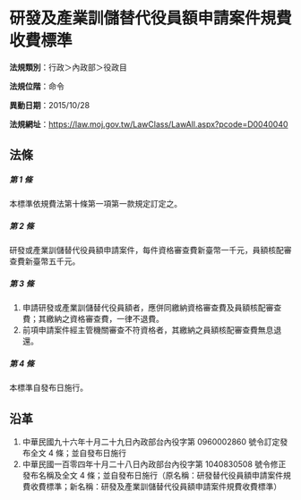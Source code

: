 # 研發及產業訓儲替代役員額申請案件規費收費標準




**法規類別**：行政＞內政部＞役政目

**法規位階**：命令

**異動日期**：2015/10/28  

**法規網址**：https://law.moj.gov.tw/LawClass/LawAll.aspx?pcode=D0040040



## 法條
##### 第 1 條
本標準依規費法第十條第一項第一款規定訂定之。

##### 第 2 條
研發或產業訓儲替代役員額申請案件，每件資格審查費新臺幣一千元，員額核配審查費新臺幣五千元。

##### 第 3 條
1. 申請研發或產業訓儲替代役員額者，應併同繳納資格審查費及員額核配審查費；其繳納之資格審查費，一律不退費。
1. 前項申請案件經主管機關審查不符資格者，其繳納之員額核配審查費無息退還。

##### 第 4 條
本標準自發布日施行。

## 沿革
1. 中華民國九十六年十月二十九日內政部台內役字第 0960002860 號令訂定發布全文 4  條；並自發布日施行
1. 中華民國一百零四年十月二十八日內政部台內役字第 1040830508 號令修正發布名稱及全文 4  條；並自發布日施行（原名稱：研發替代役員額申請案件規費收費標準；新名稱：研發及產業訓儲替代役員額申請案件規費收費標準）
